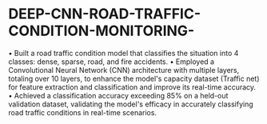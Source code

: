 # DEEP-CNN-ROAD-TRAFFIC-CONDITION-MONITORING-
•	Built a road traffic condition model that classifies the situation into 4 classes: dense, sparse, road, and fire accidents.
•	Employed a Convolutional Neural Network (CNN) architecture with multiple layers, totaling over 10 layers, to enhance the model's capacity dataset (Traffic net) for feature extraction and classification and improve its real-time accuracy.
•	Achieved a classification accuracy exceeding 85% on a held-out validation dataset, validating the model's efficacy in accurately classifying road traffic conditions in real-time scenarios.
